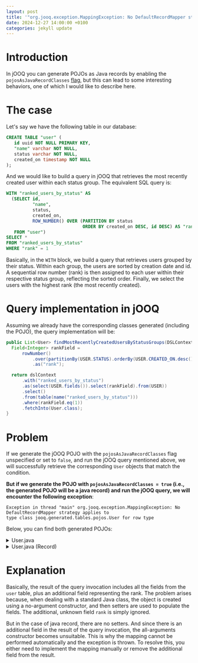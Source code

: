 ```yaml
---
layout: post
title: '"org.jooq.exception.MappingException: No DefaultRecordMapper strategy applies..." when using Java Records as POJOs'
date: 2024-12-27 14:00:00 +0100
categories: jekyll update
---
```


# Introduction
In jOOQ you can generate POJOs as Java records by enabling the `pojosAsJavaRecordClasses` 
[flag](https://www.jooq.org/doc/latest/manual/code-generation/codegen-pojos/#flags-influencing-generated-pojos), 
but this can lead to some interesting behaviors, one of which I would like to describe here.

# The case
Let's say we have the following table in our database:
```sql
CREATE TABLE "user" (
   id uuid NOT NULL PRIMARY KEY,
   "name" varchar NOT NULL,
   status varchar NOT NULL,
   created_on timestamp NOT NULL
);
```

And we would like to build a query in jOOQ that retrieves the most recently created user within each status group.
The equivalent SQL query is:
```sql
WITH "ranked_users_by_status" AS
  (SELECT id,
          "name",
          status,
          created_on,
          ROW_NUMBER() OVER (PARTITION BY status
                             ORDER BY created_on DESC, id DESC) AS "rank"
   FROM "user")
SELECT *
FROM "ranked_users_by_status"
WHERE "rank" = 1
```

Basically, in the `WITH` block, we build a query that retrieves users grouped by their status. 
Within each group, the users are sorted by creation date and id. A sequential row number (rank) is then assigned to 
each user within their respective status group, reflecting the sorted order. 
Finally, we select the users with the highest rank (the most recently created).

# Query implementation in jOOQ
Assuming we already have the corresponding classes generated (including the POJO), the query implementation will be:
```java
public List<User> findMostRecentlyCreatedUsersByStatusGroups(DSLContext dslContext) {
  Field<Integer> rankField =
      rowNumber()
          .over(partitionBy(USER.STATUS).orderBy(USER.CREATED_ON.desc(), USER.ID.desc()))
          .as("rank");

  return dslContext
      .with("ranked_users_by_status")
      .as(select(USER.fields()).select(rankField).from(USER))
      .select()
      .from(table(name("ranked_users_by_status")))
      .where(rankField.eq(1))
      .fetchInto(User.class);
}
```

# Problem
If we generate the jOOQ POJO with the `pojosAsJavaRecordClasses` flag 
unspecified or set to `false`, and run the jOOQ query mentioned above, we will successfully retrieve the 
corresponding `User` objects that match the condition.

**But if we generate the POJO with `pojosAsJavaRecordClasses = true` (i.e., the generated POJO will be a java record) 
and run the jOOQ query, we will encounter the following exception**:
```
Exception in thread "main" org.jooq.exception.MappingException: No DefaultRecordMapper strategy applies to 
type class jooq.generated.tables.pojos.User for row type 
```
Below, you can find both generated POJOs:
<details>
  <summary>User.java</summary>

{% highlight java %}
import java.io.Serializable;
import java.time.LocalDateTime;
import java.util.UUID;


/**
* This class is generated by jOOQ.
  */
  @SuppressWarnings({ "all", "unchecked", "rawtypes" })
  public class User implements Serializable {

  private static final long serialVersionUID = 1L;

  private UUID id;
  private String name;
  private String status;
  private LocalDateTime createdOn;

  public User() {}

  public User(User value) {
  this.id = value.id;
  this.name = value.name;
  this.status = value.status;
  this.createdOn = value.createdOn;
  }

  public User(
  UUID id,
  String name,
  String status,
  LocalDateTime createdOn
  ) {
  this.id = id;
  this.name = name;
  this.status = status;
  this.createdOn = createdOn;
  }

  /**
  * Getter for <code>public.user.id</code>.
    */
    public UUID getId() {
    return this.id;
    }

  /**
  * Setter for <code>public.user.id</code>.
    */
    public void setId(UUID id) {
    this.id = id;
    }

  /**
  * Getter for <code>public.user.name</code>.
    */
    public String getName() {
    return this.name;
    }

  /**
  * Setter for <code>public.user.name</code>.
    */
    public void setName(String name) {
    this.name = name;
    }

  /**
  * Getter for <code>public.user.status</code>.
    */
    public String getStatus() {
    return this.status;
    }

  /**
  * Setter for <code>public.user.status</code>.
    */
    public void setStatus(String status) {
    this.status = status;
    }

  /**
  * Getter for <code>public.user.created_on</code>.
    */
    public LocalDateTime getCreatedOn() {
    return this.createdOn;
    }

  /**
  * Setter for <code>public.user.created_on</code>.
    */
    public void setCreatedOn(LocalDateTime createdOn) {
    this.createdOn = createdOn;
    }

  @Override
  public boolean equals(Object obj) {
  if (this == obj)
  return true;
  if (obj == null)
  return false;
  if (getClass() != obj.getClass())
  return false;
  final User other = (User) obj;
  if (this.id == null) {
  if (other.id != null)
  return false;
  }
  else if (!this.id.equals(other.id))
  return false;
  if (this.name == null) {
  if (other.name != null)
  return false;
  }
  else if (!this.name.equals(other.name))
  return false;
  if (this.status == null) {
  if (other.status != null)
  return false;
  }
  else if (!this.status.equals(other.status))
  return false;
  if (this.createdOn == null) {
  if (other.createdOn != null)
  return false;
  }
  else if (!this.createdOn.equals(other.createdOn))
  return false;
  return true;
  }

  @Override
  public int hashCode() {
  final int prime = 31;
  int result = 1;
  result = prime * result + ((this.id == null) ? 0 : this.id.hashCode());
  result = prime * result + ((this.name == null) ? 0 : this.name.hashCode());
  result = prime * result + ((this.status == null) ? 0 : this.status.hashCode());
  result = prime * result + ((this.createdOn == null) ? 0 : this.createdOn.hashCode());
  return result;
  }

  @Override
  public String toString() {
  StringBuilder sb = new StringBuilder("User (");

       sb.append(id);
       sb.append(", ").append(name);
       sb.append(", ").append(status);
       sb.append(", ").append(createdOn);

       sb.append(")");
       return sb.toString();
  }
  }
  {% endhighlight %}
</details>
<details>
  <summary>User.java (Record)</summary>

{% highlight java %}
import java.io.Serializable;
import java.time.LocalDateTime;
import java.util.UUID;


/**
* This class is generated by jOOQ.
  */
  @SuppressWarnings({ "all", "unchecked", "rawtypes" })
  public record User(
  UUID id,
  String name,
  String status,
  LocalDateTime createdOn
  ) implements Serializable {

  private static final long serialVersionUID = 1L;


    @Override
    public boolean equals(Object obj) {
        if (this == obj)
            return true;
        if (obj == null)
            return false;
        if (getClass() != obj.getClass())
            return false;
        final User other = (User) obj;
        if (this.id == null) {
            if (other.id != null)
                return false;
        }
        else if (!this.id.equals(other.id))
            return false;
        if (this.name == null) {
            if (other.name != null)
                return false;
        }
        else if (!this.name.equals(other.name))
            return false;
        if (this.status == null) {
            if (other.status != null)
                return false;
        }
        else if (!this.status.equals(other.status))
            return false;
        if (this.createdOn == null) {
            if (other.createdOn != null)
                return false;
        }
        else if (!this.createdOn.equals(other.createdOn))
            return false;
        return true;
    }

    @Override
    public int hashCode() {
        final int prime = 31;
        int result = 1;
        result = prime * result + ((this.id == null) ? 0 : this.id.hashCode());
        result = prime * result + ((this.name == null) ? 0 : this.name.hashCode());
        result = prime * result + ((this.status == null) ? 0 : this.status.hashCode());
        result = prime * result + ((this.createdOn == null) ? 0 : this.createdOn.hashCode());
        return result;
    }

    @Override
    public String toString() {
        StringBuilder sb = new StringBuilder("User (");

        sb.append(id);
        sb.append(", ").append(name);
        sb.append(", ").append(status);
        sb.append(", ").append(createdOn);

        sb.append(")");
        return sb.toString();
    }
}
{% endhighlight %}
</details>
<p></p>

# Explanation
Basically, the result of the query invocation includes all the fields from the `user` table, 
plus an additional field representing the rank. The problem arises because, when dealing with a standard Java class, 
the object is created using a no-argument constructor, and then setters are used to populate the fields.
The additional, unknown field `rank` is simply ignored. 

But in the case of java record, there are no setters. And since there is an additional field in the result of 
the query invocation, the all-arguments constructor becomes unsuitable.
This is why the mapping cannot be performed automatically and the exception is thrown. To resolve this, 
you either need to implement the mapping manually or remove the additional field from the result.